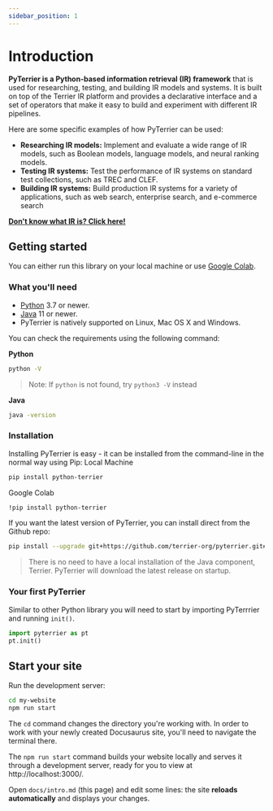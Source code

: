 ```yaml
---
sidebar_position: 1
---
```


# Introduction

**PyTerrier is a Python-based information retrieval (IR) framework** that is used for researching, testing, and building IR models and systems. It is built on top of the Terrier IR platform and provides a declarative interface and a set of operators that make it easy to build and experiment with different IR pipelines.

Here are some specific examples of how PyTerrier can be used:

- **Researching IR models:** Implement and evaluate a wide range of IR models, such as Boolean models, language models, and neural ranking models.
- **Testing IR systems:** Test the performance of IR systems on standard test collections, such as TREC and CLEF.
- **Building IR systems:** Build production IR systems for a variety of applications, such as web search, enterprise search, and e-commerce search

[**Don't know what IR is? <u>Click here!</u>**](./category/beginner-start-here)

## Getting started
You can either run this library on your local machine or use [Google Colab](https://colab.google).

### What you'll need

- [Python](https://www.python.org/downloads/) 3.7  or newer.
- [Java](https://www.java.com/en/download/) 11 or newer. 
- PyTerrier is natively supported on Linux, Mac OS X and Windows.

You can check the requirements using the following command:


**Python**
```bash
python -V
```
> Note: If `python` is not found, try `python3 -V` instead

**Java**
```bash
java -version
```

### Installation

Installing PyTerrier is easy - it can be installed from the command-line in the normal way using Pip:
Local Machine
```bash
pip install python-terrier
```
Google Colab
```bash
!pip install python-terrier
```

If you want the latest version of PyTerrier, you can install direct from the Github repo:

```bash
pip install --upgrade git+https://github.com/terrier-org/pyterrier.git#egg=python-terrier
```
> There is no need to have a local installation of the Java component, Terrier. PyTerrier will download the latest release on startup.

### Your first PyTerrier

Similar to other Python library you will need to start by importing PyTerrrier and running `init()`.
```python
import pyterrier as pt
pt.init()
```
## Start your site

Run the development server:

```bash
cd my-website
npm run start
```

The `cd` command changes the directory you're working with. In order to work with your newly created Docusaurus site, you'll need to navigate the terminal there.

The `npm run start` command builds your website locally and serves it through a development server, ready for you to view at http://localhost:3000/.

Open `docs/intro.md` (this page) and edit some lines: the site **reloads automatically** and displays your changes.
